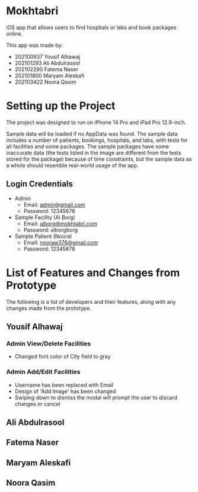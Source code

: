 # Mokhtabri
iOS app that allows users to find hospitals or labs and book packages online.

This app was made by:

- 202100937 Yousif Alhawaj
- 202101293 Ali Abdulrasool
- 202102290 Fatema Naser
- 202101800 Maryam Aleskafi
- 202103422 Noora Qasim

# Setting up the Project
The project was designed to run on iPhone 14 Pro and iPad Pro 12.9-inch.

Sample data will be loaded if no AppData was found. The sample data includes a number of patients, bookings, hospitals, and labs, with tests for all facilities and some packages. The sample packages have some inaccurate data (the tests listed in the image are different from the tests stored for the package) because of time constraints, but the sample data as a whole should resemble real-world usage of the app.

## Login Credentials
- Admin
   - Email: admin@gmail.com
   - Password: 12345678
- Sample Facility (Al Borg)
   - Email: alborg@mokhtabri.com
   - Password: alborgborg
- Sample Patient (Noora)
   - Email: nooraw376@gmail.com
   - Password: 12345#78


# List of Features and Changes from Prototype
The following is a list of developers and their features, along with any changes made from the prototype.
## Yousif Alhawaj

### Admin View/Delete Facilities
- Changed font color of City field to gray
### Admin Add/Edit Facilities
- Username has been replaced with Email
- Design of 'Add Image' has been changed
- Swiping down to dismiss the modal will prompt the user to discard changes or cancel
## Ali Abdulrasool

## Fatema Naser

## Maryam Aleskafi

## Noora Qasim

